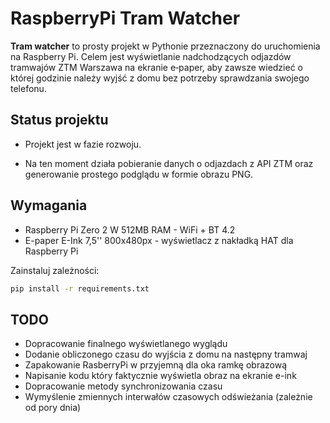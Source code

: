 # RaspberryPi Tram Watcher

**Tram watcher** to prosty projekt w Pythonie przeznaczony do uruchomienia na Raspberry Pi. Celem jest wyświetlanie nadchodzących odjazdów tramwajów ZTM Warszawa na ekranie e‑paper, aby zawsze wiedzieć o której godzinie należy wyjść z domu bez potrzeby sprawdzania swojego telefonu.


## Status projektu

- Projekt jest w fazie rozwoju.

- Na ten moment działa pobieranie danych o odjazdach z API ZTM oraz generowanie prostego podglądu w formie obrazu PNG.

## Wymagania

- Raspberry Pi Zero 2 W 512MB RAM - WiFi + BT 4.2
- E-paper E-Ink 7,5'' 800x480px - wyświetlacz z nakładką HAT dla Raspberry Pi

Zainstaluj zależności:

```bash
pip install -r requirements.txt
```

## TODO

- Dopracowanie finalnego wyświetlanego wyglądu
- Dodanie obliczonego czasu do wyjścia z domu na następny tramwaj
- Zapakowanie RasberryPi w przyjemną dla oka ramkę obrazową
- Napisanie kodu który faktycznie wyświetla obraz na ekranie e-ink
- Dopracowanie metody synchronizowania czasu
- Wymyślenie zmiennych interwałów czasowych odświeżania (zależnie od pory dnia)
